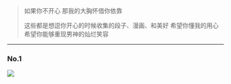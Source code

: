 > 如果你不开心  那我的大胸怀借你依靠
> 
> 这些都是想逗你开心的时候收集的段子、漫画、和美好
> 希望你懂我的用心 希望你能够重现男神的灿烂笑容



---

### No.1

![](http://photo3.fanfou.com/v1/mss_3d027b52ec5a4d589e68050845611e68/ff/n0/0d/eg/6q_491617.jpg@596w_1l.jpg)


